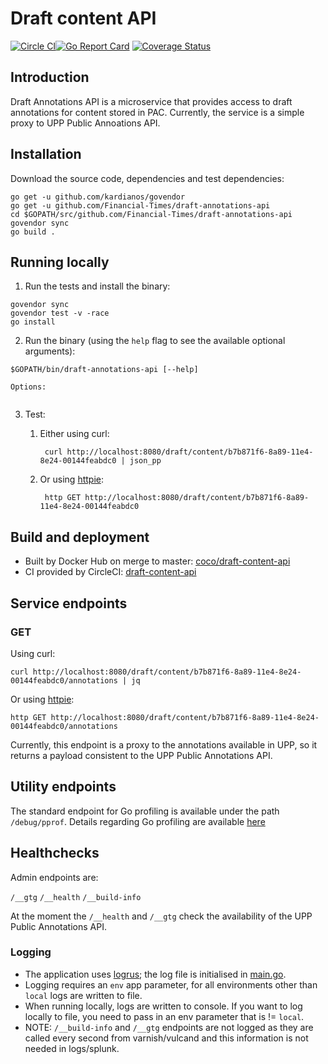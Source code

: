 # Draft content API

[![Circle CI](https://circleci.com/gh/Financial-Times/draft-annotations-api/tree/master.png?style=shield)](https://circleci.com/gh/Financial-Times/draft-annotations-api/tree/master)[![Go Report Card](https://goreportcard.com/badge/github.com/Financial-Times/draft-annotations-api)](https://goreportcard.com/report/github.com/Financial-Times/draft-annotations-api) [![Coverage Status](https://coveralls.io/repos/github/Financial-Times/draft-annotations-api/badge.svg)](https://coveralls.io/github/Financial-Times/draft-annotations-api)

## Introduction

Draft Annotations API is a microservice that provides access to draft annotations for content stored in PAC. Currently, the service is a simple proxy to UPP Public Annoations API.

## Installation

Download the source code, dependencies and test dependencies:

```
go get -u github.com/kardianos/govendor
go get -u github.com/Financial-Times/draft-annotations-api
cd $GOPATH/src/github.com/Financial-Times/draft-annotations-api
govendor sync
go build .
```

## Running locally

1. Run the tests and install the binary:

```
govendor sync
govendor test -v -race
go install
```

2. Run the binary (using the `help` flag to see the available optional arguments):

```
$GOPATH/bin/draft-annotations-api [--help]

Options:


```


3. Test:

    1. Either using curl:

            curl http://localhost:8080/draft/content/b7b871f6-8a89-11e4-8e24-00144feabdc0 | json_pp

    1. Or using [httpie](https://github.com/jkbrzt/httpie):

            http GET http://localhost:8080/draft/content/b7b871f6-8a89-11e4-8e24-00144feabdc0

## Build and deployment

* Built by Docker Hub on merge to master: [coco/draft-content-api](https://hub.docker.com/r/coco/draft-content-api/)
* CI provided by CircleCI: [draft-content-api](https://circleci.com/gh/Financial-Times/draft-content-api)

## Service endpoints

### GET

Using curl:

```
curl http://localhost:8080/draft/content/b7b871f6-8a89-11e4-8e24-00144feabdc0/annotations | jq
```

Or using [httpie](https://github.com/jkbrzt/httpie):

```
http GET http://localhost:8080/draft/content/b7b871f6-8a89-11e4-8e24-00144feabdc0/annotations
```

Currently, this endpoint is a proxy to the annotations available in UPP, so it returns a payload consistent to the UPP Public Annotations API.

## Utility endpoints

The standard endpoint for Go profiling is available under the path `/debug/pprof`. Details regarding Go profiling are available [here](https://golang.org/pkg/net/http/pprof/)

## Healthchecks

Admin endpoints are:

`/__gtg`
`/__health`
`/__build-info`

At the moment the `/__health` and `/__gtg` check the availability of the UPP Public Annotations API.

### Logging

* The application uses [logrus](https://github.com/sirupsen/logrus); the log file is initialised in [main.go](main.go).
* Logging requires an `env` app parameter, for all environments other than `local` logs are written to file.
* When running locally, logs are written to console. If you want to log locally to file, you need to pass in an env parameter that is != `local`.
* NOTE: `/__build-info` and `/__gtg` endpoints are not logged as they are called every second from varnish/vulcand and this information is not needed in logs/splunk.
